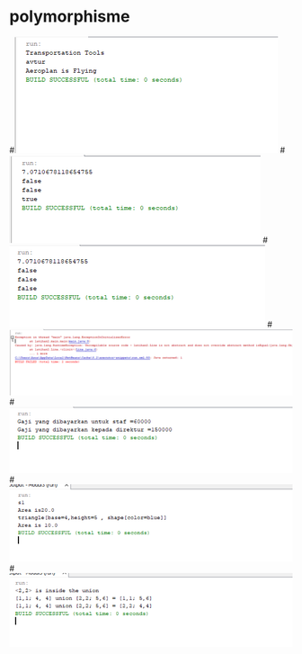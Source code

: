 # polymorphisme
#![AltText](https://github.com/natasyaadelia/polymorphisme/blob/master/1.png "Hasil lat 1")
#![AltText](https://github.com/natasyaadelia/polymorphisme/blob/master/2.png "Hasil lat 2")
#![AltText](https://github.com/natasyaadelia/polymorphisme/blob/master/2a.png)
#![AltText](https://github.com/natasyaadelia/polymorphisme/blob/master/2b.png)
#![AltText](https://github.com/natasyaadelia/polymorphisme/blob/master/3.png "Hasil lat 3")
#![AltText](https://github.com/natasyaadelia/polymorphisme/blob/master/4.png "Hasil lat 4")
#![AltText](https://github.com/natasyaadelia/polymorphisme/blob/master/praktikum.png "Hasil praktikum")
